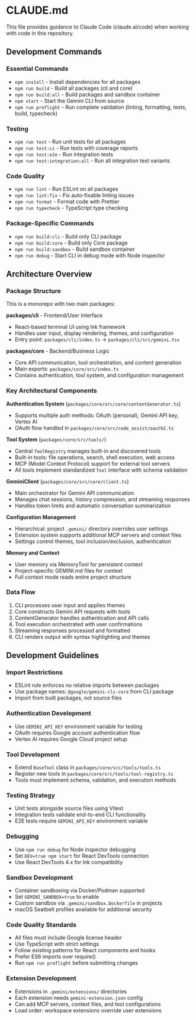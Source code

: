 # CLAUDE.md

This file provides guidance to Claude Code (claude.ai/code) when working with code in this repository.

## Development Commands

### Essential Commands
- `npm install` - Install dependencies for all packages
- `npm run build` - Build all packages (cli and core)
- `npm run build:all` - Build packages and sandbox container
- `npm start` - Start the Gemini CLI from source
- `npm run preflight` - Run complete validation (linting, formatting, tests, build, typecheck)

### Testing
- `npm run test` - Run unit tests for all packages
- `npm run test:ci` - Run tests with coverage reports
- `npm run test:e2e` - Run integration tests
- `npm run test:integration:all` - Run all integration test variants

### Code Quality
- `npm run lint` - Run ESLint on all packages
- `npm run lint:fix` - Fix auto-fixable linting issues
- `npm run format` - Format code with Prettier
- `npm run typecheck` - TypeScript type checking

### Package-Specific Commands
- `npm run build:cli` - Build only CLI package
- `npm run build:core` - Build only Core package
- `npm run build:sandbox` - Build sandbox container
- `npm run debug` - Start CLI in debug mode with Node inspector

## Architecture Overview

### Package Structure
This is a monorepo with two main packages:

**packages/cli** - Frontend/User Interface
- React-based terminal UI using Ink framework
- Handles user input, display rendering, themes, and configuration
- Entry point: `packages/cli/index.ts` → `packages/cli/src/gemini.tsx`

**packages/core** - Backend/Business Logic  
- Core API communication, tool orchestration, and content generation
- Main exports: `packages/core/src/index.ts`
- Contains authentication, tool system, and configuration management

### Key Architectural Components

**Authentication System** (`packages/core/src/core/contentGenerator.ts`)
- Supports multiple auth methods: OAuth (personal), Gemini API key, Vertex AI
- OAuth flow handled in `packages/core/src/code_assist/oauth2.ts`

**Tool System** (`packages/core/src/tools/`)
- Central `ToolRegistry` manages built-in and discovered tools
- Built-in tools: file operations, search, shell execution, web access
- MCP (Model Context Protocol) support for external tool servers
- All tools implement standardized `Tool` interface with schema validation

**GeminiClient** (`packages/core/src/core/client.ts`)
- Main orchestrator for Gemini API communication
- Manages chat sessions, history compression, and streaming responses
- Handles token limits and automatic conversation summarization

**Configuration Management**
- Hierarchical: project `.gemini/` directory overrides user settings
- Extension system supports additional MCP servers and context files
- Settings control themes, tool inclusion/exclusion, authentication

**Memory and Context**
- User memory via MemoryTool for persistent context
- Project-specific GEMINI.md files for context
- Full context mode reads entire project structure

### Data Flow
1. CLI processes user input and applies themes
2. Core constructs Gemini API requests with tools
3. ContentGenerator handles authentication and API calls
4. Tool execution orchestrated with user confirmations
5. Streaming responses processed and formatted
6. CLI renders output with syntax highlighting and themes

## Development Guidelines

### Import Restrictions
- ESLint rule enforces no relative imports between packages
- Use package names: `@google/gemini-cli-core` from CLI package
- Import from built packages, not source files

### Authentication Development
- Use `GEMINI_API_KEY` environment variable for testing
- OAuth requires Google account authentication flow
- Vertex AI requires Google Cloud project setup

### Tool Development
- Extend `BaseTool` class in `packages/core/src/tools/tools.ts`
- Register new tools in `packages/core/src/tools/tool-registry.ts`
- Tools must implement schema, validation, and execution methods

### Testing Strategy
- Unit tests alongside source files using Vitest
- Integration tests validate end-to-end CLI functionality
- E2E tests require `GEMINI_API_KEY` environment variable

### Debugging
- Use `npm run debug` for Node inspector debugging
- Set `DEV=true npm start` for React DevTools connection
- Use React DevTools 4.x for Ink compatibility

### Sandbox Development
- Container sandboxing via Docker/Podman supported
- Set `GEMINI_SANDBOX=true` to enable
- Custom sandbox via `.gemini/sandbox.Dockerfile` in projects
- macOS Seatbelt profiles available for additional security

### Code Quality Standards
- All files must include Google license header
- Use TypeScript with strict settings
- Follow existing patterns for React components and hooks
- Prefer ES6 imports over require()
- Run `npm run preflight` before submitting changes

### Extension Development
- Extensions in `.gemini/extensions/` directories
- Each extension needs `gemini-extension.json` config
- Can add MCP servers, context files, and tool configurations
- Load order: workspace extensions override user extensions